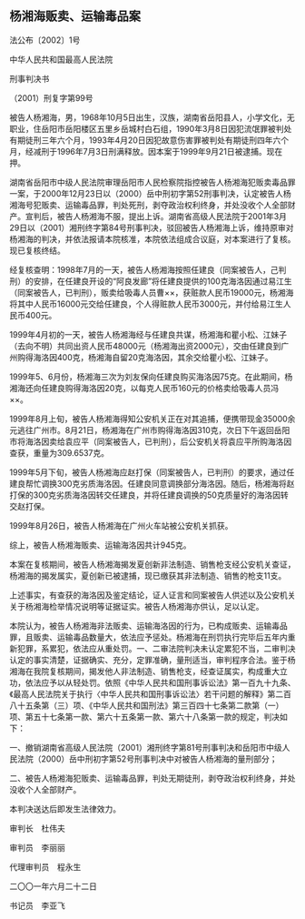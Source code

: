 ## 杨湘海贩卖、运输毒品案

法公布〔2002〕1号

中华人民共和国最高人民法院

刑事判决书

（2001）刑复字第99号

被告人杨湘海，男，1968年10月5日出生，汉族，湖南省岳阳县人，小学文化，无职业，住岳阳市岳阳楼区五里乡岳城村白石组，1990年3月8日因犯流氓罪被判处有期徒刑三年六个月，1993年4月20日因犯故意伤害罪被判处有期徒刑四年六个月，经减刑于1996年7月3日刑满释放。因本案于1999年9月21日被逮捕。现在押。

湖南省岳阳市中级人民法院审理岳阳市人民检察院指控被告人杨湘海犯贩卖毒品罪一案，于2000年12月23日以（2000）岳中刑初字第52刑事判决，认定被告人杨湘海号犯贩卖、运输毒品罪，判处死刑，剥夺政治权利终身，并处没收个人全部财产。宣判后，被告人杨湘海不服，提出上诉。湖南省高级人民法院于2001年3月29日以（2001）湘刑终字第84号刑事判决，驳回被告人杨湘海上诉，维持原审对杨湘海的判决，并依法报请本院核准，本院依法组成合议庭，对本案进行了复核。现已复核终结。

经复核查明：1998年7月的一天，被告人杨湘海按照任建良（同案被告人，己判刑）的安排，在任建良开设的“阿良发廊”将任建良提供的100克海洛因通过易江生（同案被告人，已判刑），贩卖给吸毒人员曹××，获赃款人民币19000元，杨湘海将其中人民币16000元交给任建良，个人得赃款人民币3000元，并付给易江生人民币400元。

1999年4月初的一天，被告人杨湘海经与任建良共谋，杨湘海和瞿小松、江妹子（去向不明）共同出资人民币48000元（杨湘海出资2000元），交由任建良到广州购得海洛因400克，杨湘海自留20克海洛因，其余交给瞿小松、江妹子。

1999年5、6月份，杨湘海三次为刘友保向任建良购买海洛因75克。在此期间，杨湘海还向任建良购得海洛因20克，以每克人民币160元的价格卖给吸毒人员冯××。

1999年8月上旬，被告人杨湘海得知公安机关正在对其追捕，便携带现金35000余元逃往广州市。8月21日，杨湘海在广州市购得海洛因310克，次日下午返回岳阳市将海洛因卖给袁应平（同案被告人，已判刑），后公安机关将袁应平所购海洛因查获，重量为309.6537克。

1999年5月下旬，被告人杨湘海应赵打保（同案被告人，已判刑）的要求，通过任建良帮忙调换300克劣质海洛因。任建良同意调换部分海洛因。随后，杨湘海将赵打保的300克劣质海洛因转交任建良，并将任建良调换的50克质量好的海洛因转交赵打保。

1999年8月26日，被告人杨湘海在广州火车站被公安机关抓获。

综上，被告人杨湘海贩卖、运输海洛因共计945克。

本案在复核期间，被告人杨湘海揭发夏创新非法制造、销售枪支经公安机关查证，杨湘海的揭发属实，夏创新已被逮捕，现已缴获其非法制造、销售的枪支11支。

上述事实，有查获的海洛因及鉴定结论，证人证言和同案被告人供述以及公安机关关于杨湘海检举情况说明等证据证实。被告人杨湘海亦供认，足以认定。

本院认为，被告人杨湘海非法贩卖、运输海洛因的行为，已构成贩卖、运输毒品罪，且贩卖、运输毒品数量大，依法应予惩处。杨湘海在刑罚执行完毕后五年内重新犯罪，系累犯，依法应从重处罚。一、二审法院判决未认定累犯不当，二审判决认定的事实清楚，证据确实、充分，定罪准确，量刑适当，审判程序合法。鉴于杨湘海在我院复核期间，揭发他人非法制造、销售枪支，经查证属实，构成重大立功，依法应予以从轻处罚。依照《中华人民共和国刑事诉讼法》第一百九十九条、《最高人民法院关于执行〈中华人民共和国刑事诉讼法〉若干问题的解释》第二百八十五条第（三）项、《中华人民共和国刑法》第三百四十七条第二款第（一）项、第五十七条第一款、第六十五条第一款、第六十八条第一款的规定，判决如下：

一、撤销湖南省高级人民法院（2001）湘刑终字第81号刑事判决和岳阳市中级人民法院（2000）岳中刑初字第52号刑事判决中对被告人杨湘海的量刑部分；

二、被告人杨湘海犯贩卖、运输毒品罪，判处无期徒刑，剥夺政治权利终身，并处没收个人全部财产。

本判决送达后即发生法律效力。

审判长　杜伟夫

审判员　李丽丽

代理审判员　程永生

二〇〇一年六月二十二日

书记员　李亚飞

